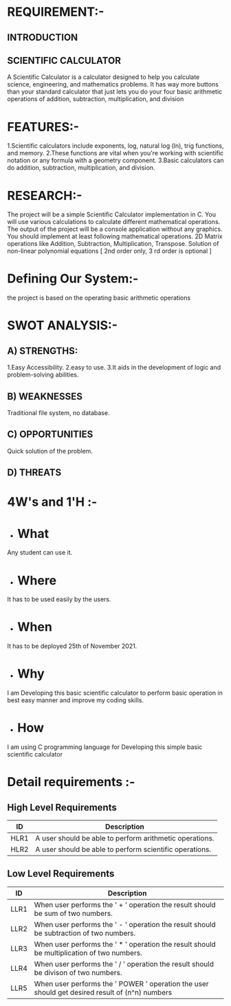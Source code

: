 # REQUIREMENT:-

## INTRODUCTION

## SCIENTIFIC CALCULATOR

A Scientific Calculator is a calculator designed to help you calculate science, engineering, and mathematics problems. 
It has way more buttons than your standard calculator that just lets you do your four basic arithmetic operations of 
addition, subtraction, multiplication, and division

# FEATURES:-

1.Scientific calculators include exponents, log, natural log (ln), trig functions, and memory.
2.These functions are vital when you're working with scientific notation or any formula with a geometry component. 
3.Basic calculators can do addition, subtraction, multiplication, and division.

# RESEARCH:-

The project will be a simple Scientific Calculator implementation in C. You will use various 
calculations to calculate different mathematical operations. The output of the project will be a 
console application without any graphics. You should implement at least following mathematical 
operations.
2D Matrix operations like Addition, Subtraction, Multiplication, Transpose.
Solution of non-linear polynomial equations [ 2nd order only, 3
rd order is optional ]

# Defining Our System:-

the project is based on the operating basic arithmetic operations

# SWOT ANALYSIS:-

 ## A) STRENGTHS:

1.Easy Accessibility.
2.easy to use.
3.It aids in the development of logic and problem-solving abilities.

 ## B) WEAKNESSES
 
Traditional file system, no database.

 ## C) OPPORTUNITIES
 
Quick solution of the problem.

 ## D) THREATS
 


# 4W's and 1'H :-

- # What

Any student can use it.

- # Where

It has to be used easily by the users.

- # When

It has to be deployed 25th of November 2021.

- # Why

I am Developing this basic scientific calculator to perform basic  operation in best easy manner and improve my coding skills.

- # How

I am using C programming language for Developing this simple basic scientific calculator

# Detail requirements :-



## High Level Requirements

| ID             | Description                                                           |
| ----------------- | ------------------------------------------------------------------ |
| HLR1 |A user should be able to perform arithmetic operations.|
| HLR2 |A user should be able to perform scientific operations.|


## Low Level Requirements

| ID             | Description                                                           |
| ----------------- | ------------------------------------------------------------------ |
| LLR1|When user performs the ' + ' operation the result should be sum of two numbers.|
| LLR2|When user performs the ' - ' operation the result should be subtraction of two numbers.|                                                                                                                                                 
| LLR3|When user performs the ' * ' operation the result should be multiplication of two numbers.|
| LLR4|When user performs the ' / ' operation the result should be divison of two numbers.|
| LLR5|When user performs the ' POWER ' operation the user should get desired result of (n^n) numbers|
 
